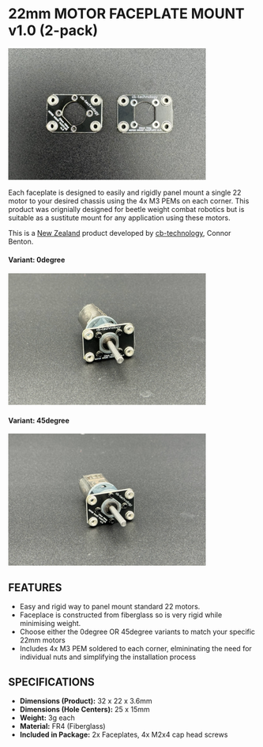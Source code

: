 # 22mm MOTOR FACEPLATE MOUNT v1.0 (2-pack)

<img src="assets/MotorMountFaceplateBoth-v1.0.jpg" width="400"> 



Each faceplate is designed to easily and rigidly panel mount a single 22 motor to your desired chassis using the 4x M3 PEMs on each corner. 
This product was orignially designed for beetle weight combat robotics but is suitable as a sustitute mount for any application using these motors. 

This is a [New Zealand](https://www.google.co.nz/maps/place/Christchurch+New+Zealand) product developed by [cb-technology](https://www.cb-technology.co.nz/), Connor Benton.

#### Variant: 0degree

<img src="assets/MotorMountFaceplate0deg_onMotor-v1.0.jpg" width="400"> 

#### Variant: 45degree

<img src="assets/MotorMountFaceplate45deg_onMotor-v1.0.jpg" width="400"> 

## FEATURES
- Easy and rigid way to panel mount standard 22 motors.
- Faceplace is constructed from fiberglass so is very rigid while minimising weight. 
- Choose either the 0degree OR 45degree variants to match your specific 22mm motors
- Includes 4x M3 PEM soldered to each corner, elmininating the need for individual nuts and simplifying the installation process

## SPECIFICATIONS
- **Dimensions (Product):** 32 x 22 x 3.6mm
- **Dimensions (Hole Centers):** 25 x 15mm
- **Weight:** 3g each
- **Material:** FR4 (Fiberglass)
- **Included in Package:** 2x Faceplates, 4x M2x4 cap head screws